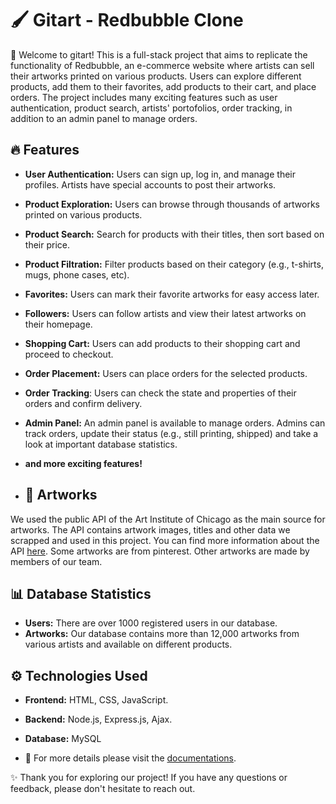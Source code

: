 # 🖌️ Gitart - Redbubble Clone

🌟 Welcome to gitart! This is a full-stack project that aims to replicate the functionality of Redbubble, an e-commerce website where artists can sell their artworks printed on various products. Users can explore different products, add them to their favorites, add products to their cart, and place orders. The project includes many exciting features such as user authentication, product search, artists' portofolios, order tracking, in addition to an admin panel to manage orders.

## 🔥 Features
- **User Authentication:** Users can sign up, log in, and manage their profiles. Artists have special accounts to post their artworks.
- **Product Exploration:** Users can browse through thousands of artworks printed on various products.
- **Product Search:** Search for products with their titles, then sort based on their price.
- **Product Filtration:** Filter products based on their category (e.g., t-shirts, mugs, phone cases, etc).
- **Favorites:** Users can mark their favorite artworks for easy access later.
- **Followers:** Users can follow artists and view their latest artworks on their homepage.
- **Shopping Cart:** Users can add products to their shopping cart and proceed to checkout.
- **Order Placement:** Users can place orders for the selected products.
- **Order Tracking**: Users can check the state and properties of their orders and confirm delivery.
- **Admin Panel:** An admin panel is available to manage orders. Admins can track orders, update their status (e.g., still printing, shipped) and take a look at important database statistics.
- **and more exciting features!**

- ## 🎨 Artworks
We used the public API of the Art Institute of Chicago as the main source for artworks. The API contains artwork images, titles and other data we scrapped and used in this project. You can find more information about the API [here](https://api.artic.edu/docs/#introduction).
Some artworks are from pinterest. Other artworks are made by members of our team. 

## 📊 Database Statistics
- **Users:** There are over 1000 registered users in our database.
- **Artworks:** Our database contains more than 12,000 artworks from various artists and available on different products.

## ⚙️ Technologies Used
- **Frontend:** HTML, CSS, JavaScript.
- **Backend:** Node.js, Express.js, Ajax.
- **Database:** MySQL

- 💫 For more details please visit the [documentations](https://github.com/ninjoz/gitart/tree/main/documentations).


✨ Thank you for exploring our project! If you have any questions or feedback, please don't hesitate to reach out.



